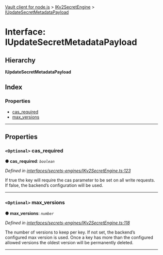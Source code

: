 [Vault client for node.js](../README.md) > [IKv2SecretEngine](../modules/ikv2secretengine.md) > [IUpdateSecretMetadataPayload](../interfaces/ikv2secretengine.iupdatesecretmetadatapayload.md)

# Interface: IUpdateSecretMetadataPayload

## Hierarchy

**IUpdateSecretMetadataPayload**

## Index

### Properties

* [cas_required](ikv2secretengine.iupdatesecretmetadatapayload.md#cas_required)
* [max_versions](ikv2secretengine.iupdatesecretmetadatapayload.md#max_versions)

---

## Properties

<a id="cas_required"></a>

### `<Optional>` cas_required

**● cas_required**: *`boolean`*

*Defined in [interfaces/secrets-engines/IKv2SecretEngine.ts:123](https://github.com/theogravity/vault-client/blob/e1877fc/src/interfaces/secrets-engines/IKv2SecretEngine.ts#L123)*

If true the key will require the cas parameter to be set on all write requests. If false, the backend’s configuration will be used.

___
<a id="max_versions"></a>

### `<Optional>` max_versions

**● max_versions**: *`number`*

*Defined in [interfaces/secrets-engines/IKv2SecretEngine.ts:118](https://github.com/theogravity/vault-client/blob/e1877fc/src/interfaces/secrets-engines/IKv2SecretEngine.ts#L118)*

The number of versions to keep per key. If not set, the backend’s configured max version is used. Once a key has more than the configured allowed versions the oldest version will be permanently deleted.

___

